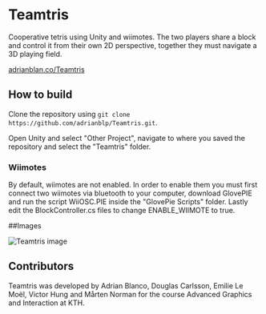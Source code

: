 # Teamtris
Cooperative tetris using Unity and wiimotes. The two players share a block and control it from their own 2D perspective, together they must navigate a 3D playing field.

[adrianblan.co/Teamtris](http://adrianblan.co/Teamtris/)

## How to build
Clone the repository using ``git clone https://github.com/adrianblp/Teamtris.git``. 

Open Unity and select "Other Project", navigate to where you saved the repository and select the "Teamtris" folder.

### Wiimotes

By default, wiimotes are not enabled. In order to enable them you must first connect two wiimotes via bluetooth to your computer, download GlovePIE and run the script WiiOSC.PIE inside the "GlovePie Scripts" folder. Lastly edit the BlockController.cs files to change ENABLE_WIIMOTE to true.

##Images

![Teamtris image](http://i.imgur.com/rtjhGqs.jpg)

## Contributors
Teamtris was developed by Adrian Blanco, Douglas Carlsson, Emilie Le Moël, Victor Hung and Mårten Norman for the course Advanced Graphics and Interaction at KTH.
